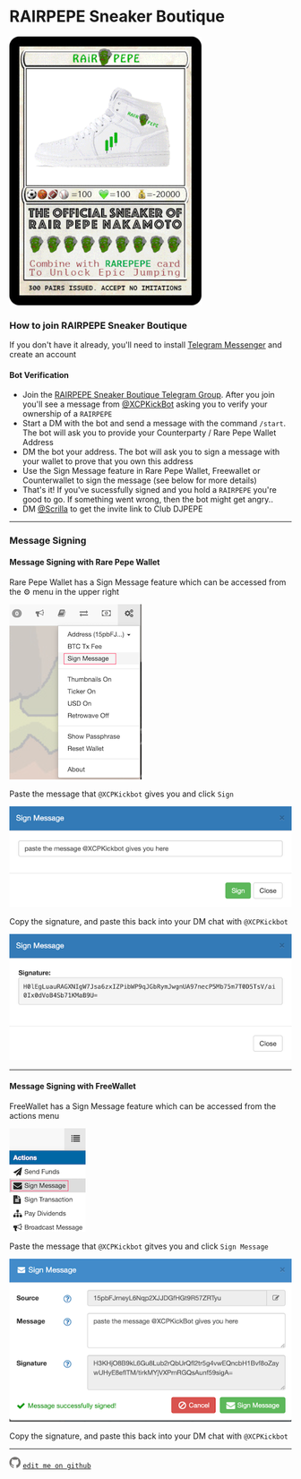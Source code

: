 # RAIRPEPE Sneaker Boutique
![RAIRPEPE](assets/user/RAIRPEPE.gif)

### How to join RAIRPEPE Sneaker Boutique

If you don't have it already, you'll need to install [Telegram Messenger](https://telegram.org/) and create an account

#### Bot Verification 

* Join the [RAIRPEPE Sneaker Boutique Telegram Group](https://t.me/+z4QT_lIFjmAyOTEx). After you join you'll see a message from [@XCPKickBot](https://t.me/XCPKickBot) asking you to verify your ownership of a `RAIRPEPE`
* Start a DM with the bot and send a message with the command `/start`. The bot will ask you to provide your Counterparty / Rare Pepe Wallet Address
* DM the bot your address. The bot will ask you to sign a message with your wallet to prove that you own this address
* Use the Sign Message feature in Rare Pepe Wallet, Freewallet or Counterwallet to sign the message (see below for more details)
* That's it! If you've sucessfully signed and you hold a `RAIRPEPE` you're good to go. If something went wrong, then the bot might get angry..
* DM [@Scrilla](https://t.me/scrillaventura) to get the invite link to Club DJPEPE

---

### Message Signing

#### Message Signing with Rare Pepe Wallet
Rare Pepe Wallet has a Sign Message feature which can be accessed from the ⚙️ menu in the upper right

![rpw1](assets/user/rpw1.png)

Paste the message that `@XCPKickbot` gives you and click `Sign`

![rpw2](assets/user/rpw2.png)

Copy the signature, and paste this back into your DM chat with `@XCPKickbot`

![rpw3](assets/user/rpw3.png)

---

#### Message Signing with FreeWallet

FreeWallet has a Sign Message feature which can be accessed from the actions menu

![fw1](assets/user/fw1.png)

Paste the message that `@XCPKickbot` gitves you and click `Sign Message`

![fw2](assets/user/fw2.png)

Copy the signature, and paste this back into your DM chat with `@XCPKickbot`

---


![GitHub Logo](assets/user/github.png)  [`edit me on github`](https://github.com/windsok/thesalon)
